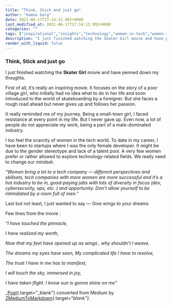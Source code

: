 ```yaml
---
title: "Think, Stick and just go"
author: "Kamna Garg"
date: 2021-06-17T17:14:13.992+0000
last_modified_at: 2021-06-17T17:14:13.992+0000
categories: ""
tags: ["inspirational","insights","technology","woman-in-tech","women-in-technology"]
description: "I just finished watching the Skater Girl movie and have penned down my thoughts."
render_with_liquid: false
---
```


### Think, Stick and just go

I just finished watching the **Skater Girl** movie and have penned down my thoughts\.

First of all, it’s really an inspiring movie\. It focuses on the story of a poor village girl, who initially had no idea what to do in her life and soon introduced to the world of skateboarding by a foreigner\. But she faces a rough road ahead but never gives up and follows her passion\.

It really reminded me of my journey\. Being a small\-town girl, I faced resistance at every point in my life\. But I never gave up\. Even now, a lot of people do not appreciate my work, being a part of a male\-dominated industry\.

I too feel the scarcity of women in the tech world\. To date in my career, I have been to startups where I was the only female developer\. It might be due to the gender stereotype and lack of a talent pool\. A very few women prefer or rather allowed to explore technology\-related fields\. We really need to change our mindset\.

_“Women bring a lot to a tech company — different perspectives and skillsets, tech companies with more women are more successful and it’s a hot industry to be in, good\-paying jobs with lots of diversity in focus \(dev, cybersecurity, ops, etc\. \) and opportunity\. Don’t allow yourself to be intimidated by a room full of men\.”_

Last but not least, I just wanted to say — Give wings to your dreams

Few lines from the movie :

_“I have touched the pinnacle,_

_I have realized my worth,_

_Now that my feet have opened up as wings , why shouldn’t I weave,_

_The dreams my eyes have seen, My complicated life I have to resolve,_

_The trust I have in me has to manifest,_

_I will touch the sky, immersed in joy,_

_I have taken flight\. I know sun is gonna shine on me”_



_[Post](https://kamnagarg-10157.medium.com/think-stick-and-just-go-ed48312c0e80){:target="_blank"} converted from Medium by [ZMediumToMarkdown](https://github.com/ZhgChgLi/ZMediumToMarkdown){:target="_blank"}._

